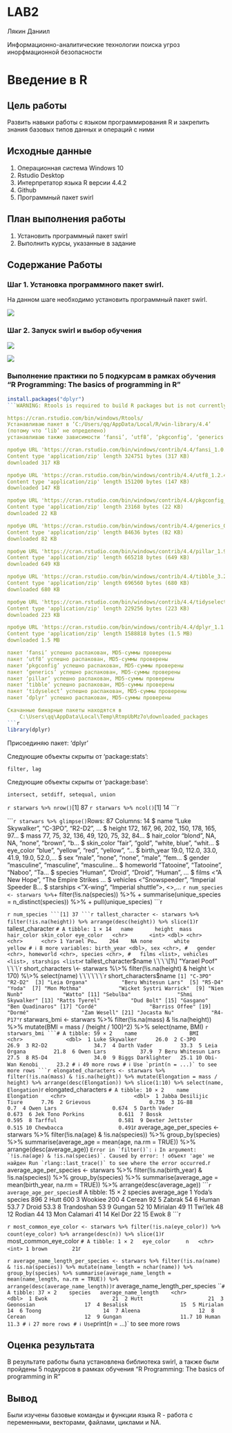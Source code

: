 # LAB2
Лякин Даниил

Информационно-аналитические технологии поиска угроз инорфмационной
безопасности

# Введение в R

## Цель работы

Развить навыки работы с языком программирования R и закрепить знания
базовых типов данных и операций с ними

## Исходные данные

1.  Операционная система Windows 10
2.  Rstudio Desktop
3.  Интерпретатор языка R версии 4.4.2
4.  Github
5.  Программный пакет swirl

## План выполнения работы

1.  Установить программный пакет swirl
2.  Выполнить курсы, указанные в задание

## Содержание Работы

### Шаг 1. Установка программного пакет swirl.

На данном шаге необходимо установить программный пакет swirl.

![](./Images/1.png)

### Шаг 2. Запуск swirl и выбор обучения

![](./Images/2.png)

![](./Images/3.png)

### Выполнение практики по 5 подкурсам в рамках обучения “R Programming: The basics of programming in R”

``` r
install.packages("dplyr")
```WARNING: Rtools is required to build R packages but is not currently installed. Please download and install the appropriate version of Rtools before proceeding:

https://cran.rstudio.com/bin/windows/Rtools/
Устанавливаю пакет в ‘C:/Users/qq/AppData/Local/R/win-library/4.4’
(потому что ‘lib’ не определено)
устанавливаю также зависимости ‘fansi’, ‘utf8’, ‘pkgconfig’, ‘generics’, ‘pillar’, ‘tibble’, ‘tidyselect’

пробую URL 'https://cran.rstudio.com/bin/windows/contrib/4.4/fansi_1.0.6.zip'
Content type 'application/zip' length 324751 bytes (317 KB)
downloaded 317 KB

пробую URL 'https://cran.rstudio.com/bin/windows/contrib/4.4/utf8_1.2.4.zip'
Content type 'application/zip' length 151200 bytes (147 KB)
downloaded 147 KB

пробую URL 'https://cran.rstudio.com/bin/windows/contrib/4.4/pkgconfig_2.0.3.zip'
Content type 'application/zip' length 23168 bytes (22 KB)
downloaded 22 KB

пробую URL 'https://cran.rstudio.com/bin/windows/contrib/4.4/generics_0.1.3.zip'
Content type 'application/zip' length 84636 bytes (82 KB)
downloaded 82 KB

пробую URL 'https://cran.rstudio.com/bin/windows/contrib/4.4/pillar_1.9.0.zip'
Content type 'application/zip' length 665218 bytes (649 KB)
downloaded 649 KB

пробую URL 'https://cran.rstudio.com/bin/windows/contrib/4.4/tibble_3.2.1.zip'
Content type 'application/zip' length 696560 bytes (680 KB)
downloaded 680 KB

пробую URL 'https://cran.rstudio.com/bin/windows/contrib/4.4/tidyselect_1.2.1.zip'
Content type 'application/zip' length 229256 bytes (223 KB)
downloaded 223 KB

пробую URL 'https://cran.rstudio.com/bin/windows/contrib/4.4/dplyr_1.1.4.zip'
Content type 'application/zip' length 1588818 bytes (1.5 MB)
downloaded 1.5 MB

пакет ‘fansi’ успешно распакован, MD5-суммы проверены
пакет ‘utf8’ успешно распакован, MD5-суммы проверены
пакет ‘pkgconfig’ успешно распакован, MD5-суммы проверены
пакет ‘generics’ успешно распакован, MD5-суммы проверены
пакет ‘pillar’ успешно распакован, MD5-суммы проверены
пакет ‘tibble’ успешно распакован, MD5-суммы проверены
пакет ‘tidyselect’ успешно распакован, MD5-суммы проверены
пакет ‘dplyr’ успешно распакован, MD5-суммы проверены

Скачанные бинарные пакеты находятся в
    C:\Users\qq\AppData\Local\Temp\RtmpUbMz7o\downloaded_packages
```r
library(dplyr)
```

Присоединяю пакет: ‘dplyr’

Следующие объекты скрыты от ‘package:stats’:

    filter, lag

Следующие объекты скрыты от ‘package:base’:

    intersect, setdiff, setequal, union

`r starwars %>% nrow()`\[1\] 87 `r starwars %>% ncol()`\[1\] 14 \`\`\`r

\`\`\``r starwars %>% glimpse()`Rows: 87 Columns: 14 $ name <chr> “Luke
Skywalker”, “C-3PO”, “R2-D2”, … $ height <int> 172, 167, 96, 202, 150,
178, 165, 97… $ mass <dbl> 77, 75, 32, 136, 49, 120, 75, 32, 84… $
hair_color <chr> “blond”, NA, NA, “none”, “brown”, “b… $ skin_color
<chr>”fair”, “gold”, “white, blue”, “whit… $ eye_color <chr>”blue”,
“yellow”, “red”, “yellow”, “… $ birth_year <dbl> 19.0, 112.0, 33.0,
41.9, 19.0, 52.0,… $ sex <chr>”male”, “none”, “none”, “male”, “fem… $
gender <chr>”masculine”, “masculine”, “masculine… $ homeworld
<chr>”Tatooine”, “Tatooine”, “Naboo”, “Ta… $ species <chr>”Human”,
“Droid”, “Droid”, “Human”, … $ films <list> \<“A New Hope”, “The Empire
Strikes … $ vehicles <list> \<”Snowspeeder”, “Imperial Speeder B… $
starships <list> \<”X-wing”, “Imperial shuttle”\>, \<\>,…
`r num_species <- starwars %>%`+ filter(!is.na(species)) %\>% +
summarise(unique_species = n_distinct(species)) %\>% +
pull(unique_species) \`\`\`r

```` r num_species ```[1] 37 ```r tallest_character <- starwars %>% filter(!is.na(height)) %>% arrange(desc(height)) %>% slice(1) ````r
tallest_character
`# A tibble: 1 × 14   name       height  mass hair_color skin_color eye_color   <chr>       <int> <dbl> <chr>      <chr>      <chr> 1 Yarael Po…    264    NA none       white      yellow # ℹ 8 more variables: birth_year <dbl>, sex <chr>, #   gender <chr>, homeworld <chr>, species <chr>, #   films <list>, vehicles <list>, starships <list>`r
tallest_character$name
\`\`\`\[1\] "Yarael Poof"
\`\`\`r
short_characters \<- starwars %\>% filter(!is.na(height) & height \< 170) %\>% select(name)
\`\`\`\`\`\`r
short_characters$name
`[1] "C-3PO"                 "R2-D2"  [3] "Leia Organa"           "Beru Whitesun Lars"  [5] "R5-D4"                 "Yoda"  [7] "Mon Mothma"            "Wicket Systri Warrick"  [9] "Nien Nunb"             "Watto" [11] "Sebulba"               "Shmi Skywalker" [13] "Ratts Tyerel"          "Dud Bolt" [15] "Gasgano"               "Ben Quadinaros" [17] "Cordé"                 "Barriss Offee" [19] "Dormé"                 "Zam Wesell" [21] "Jocasta Nu"            "R4-P17"`r
starwars_bmi \<- starwars %\>% filter(!is.na(mass) & !is.na(height))
%\>% mutate(BMI = mass / (height / 100)^2) %\>% select(name, BMI)
```` r starwars_bmi ```# A tibble: 59 × 2    name                 BMI    <chr>              <dbl>  1 Luke Skywalker      26.0  2 C-3PO               26.9  3 R2-D2               34.7  4 Darth Vader         33.3  5 Leia Organa         21.8  6 Owen Lars           37.9  7 Beru Whitesun Lars  27.5  8 R5-D4               34.0  9 Biggs Darklighter   25.1 10 Obi-Wan Kenobi      23.2 # ℹ 49 more rows # ℹ Use `print(n = ...)` to see more rows ```r elongated_characters <- starwars %>% filter(!is.na(mass) & !is.na(height)) %>% mutate(Elongation = mass / height) %>% arrange(desc(Elongation)) %>% slice(1:10) %>% select(name, Elongation) ````r
elongated_characters
`# A tibble: 10 × 2    name                  Elongation    <chr>                      <dbl>  1 Jabba Desilijic Tiure      7.76  2 Grievous                   0.736  3 IG-88                      0.7  4 Owen Lars                  0.674  5 Darth Vader                0.673  6 Jek Tono Porkins           0.611  7 Bossk                      0.595  8 Tarfful                    0.581  9 Dexter Jettster            0.515 10 Chewbacca                  0.491`r
average_age_per_species \<- starwars %\>% filter(!is.na(age) &
!is.na(species)) %\>% group_by(species) %\>% summarise(average_age =
mean(age, na.rm = TRUE)) %\>% arrange(desc(average_age))
`` Error in `filter()`: ℹ In argument: `!is.na(age) & !is.na(species)`. Caused by error: ! объект 'age' не найден Run `rlang::last_trace()` to see where the error occurred. ``r
average_age_per_species \<- starwars %\>% filter(!is.na(birth_year) &
!is.na(species)) %\>% group_by(species) %\>% summarise(average_age =
mean(birth_year, na.rm = TRUE)) %\>% arrange(desc(average_age))
\`\`\``r average_age_per_species`\# A tibble: 15 × 2 species average_age
<chr> <dbl> 1 Yoda’s species 896 2 Hutt 600 3 Wookiee 200 4 Cerean 92 5
Zabrak 54 6 Human 53.7 7 Droid 53.3 8 Trandoshan 53 9 Gungan 52 10
Mirialan 49 11 Twi’lek 48 12 Rodian 44 13 Mon Calamari 41 14 Kel Dor 22
15 Ewok 8 \`\`\`r

`r most_common_eye_color <- starwars %>% filter(!is.na(eye_color)) %>% count(eye_color) %>% arrange(desc(n)) %>% slice(1)`r
most_common_eye_color
`# A tibble: 1 × 2   eye_color     n   <chr>     <int> 1 brown        21`r

`r average_name_length_per_species <- starwars %>% filter(!is.na(name) & !is.na(species)) %>% mutate(name_length = nchar(name)) %>% group_by(species) %>% summarise(average_name_length = mean(name_length, na.rm = TRUE)) %>% arrange(desc(average_name_length))`r
average_name_length_per_species
\`\``# A tibble: 37 × 2    species   average_name_length    <chr>                   <dbl>  1 Ewok                     21  2 Hutt                     21  3 Geonosian                17  4 Besalisk                 15  5 Mirialan                 14  6 Toong                    14  7 Aleena                   12  8 Cerean                   12  9 Gungan                   11.7 10 Human                    11.3 # ℹ 27 more rows # ℹ Use`print(n
= …)\` to see more rows

## Оценка результата

В результате работы была установлена библиотека swirl, а также были
пройдены 5 подкурсов в рамках обучения “R Programming: The basics of
programming in R”

## Вывод

Были изучены базовые команды и функции языка R - работа с переменными,
векторами, файлами, циклами и NA.
